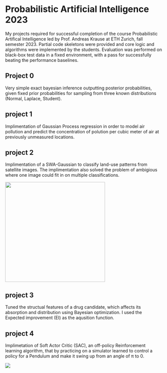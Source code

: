 # Probabilistic Artificial Intelligence 2023
My projects required for successful completion of the course Probabilistic Artifical Intelligence led by Prof. Andreas Krause at ETH Zurich, fall semester 2023. Partial code skeletons were provided and core logic and algorithms were implemented by the students. Evaluation was performed on black-box test data in a fixed environment, with a pass for successfully beating the performance baselines.

## Project 0 
Very simple exact bayesian inference outputting posterior probabilities, given fixed prior probabilities for sampling from three known distributions (Normal, Laplace, Student).

## project 1
Implimentation of Gaussian Process regression in order to model air pollution and predict the concentration of polution per cubic meter of air at previously unmeasured locations.

## project 2
Implimentation of a SWA-Gaussian to classify land-use patterns from satellite images. The implimentation also solved the problem of ambigious where one image could fit in on multiple classifications. 

<p align="left">
  <img src="https://github.com/epichome/Probabilistic-Artificial-Intelligence-2023/blob/main/Media/satellite.png" height="320">  
</p>

## project 3
Tuned the structual features of a drug candidate, which affects its absorption and distribution using Bayesian optimization. I used the Expected improvement (EI) as the aqusition function.

## project 4
Implimetation of Soft Actor Critic (SAC), an off-policy Reinforcement learning algorithm, that by practicing on a simulator learned to control a policy for a Pendulum and make it swing up from an angle of π to 0. 

<p align="left">
  <img src="https://github.com/epichome/Probabilistic-Artificial-Intelligence-2023/blob/main/Media/pendulum_episode.gif" >  
</p>